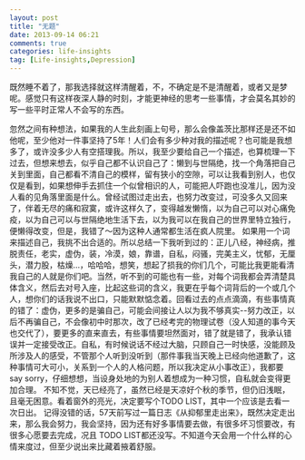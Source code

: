 ```yaml
---
layout: post
title: "无题"
date: 2013-09-14 06:21
comments: true
categories: life-insights
tag: [Life-insights,Depression]
---
```

既然睡不着了，那我选择就这样清醒着，不，不确定是不是清醒着，或者又是梦呢。感觉只有这样夜深人静的时刻，才能更神经的思考一些事情，才会莫名其妙的写一些平时正常人不会写的东西。
<!--more-->
忽然之间有种想法，如果我的人生此刻画上句号，那么会像盖茨比那样还是还不如他呢，至少他对一件事坚持了5年！人们会有多少种对我的描述呢？也可能是我想多了，或许没多少人有空搭理我。所以，我至少要给自己一个描述，也算梳理一下过去，但想来想去，似乎自己都不认识自己了：懒到与世隔绝，找一个角落把自己关到里面，自己都看不清自己的模样，留有狭小的空隙，可以让我看到别人，也仅仅是看到，如果想伸手去抓住一个似曾相识的人，可能把人吓跑也没准儿，因为没人看的见角落里面是什么。曾经试图过走出去，也努力改变过，可没多久又回来了，伴着无尽的痛和寂寞，或许这样久了，变得越发懒惰，以为自己可以对心痛免疫，以为自己可以与世隔绝地生活下去，以为我可以在我自己的世界里特立独行，便懒得改变，但是，我错了～因为这种人通常都生活在疯人院里。
如果用一个词来描述自己，我挑不出合适的。所以总结一下我听到过的：正儿八经，神经病，推脱责任，老实，虚伪，装，冷漠，娘，靠谱，自私，闷骚，完美主义，忧郁，无厘头，潜力股，枯燥…，哈哈哈，想笑，想起了损我的你们几个，可能比我更能看清我自己的人就是你们吧。当然，听不到的可能也有一些，对每个词我都会弄清楚具体含义，然后去对号入座，比起这些词的含义，我更在乎每个词背后的一个或几个人，想你们的话我说不出口，只能默默惦念着。回看过去的点点滴滴，有些事情真的错了：虚伪，更多的是骗自己，可能会间接让人以为我不够真实--努力改正，以后不再骗自己，不会像初中时那次，改了已经考完的物理试卷（没人知道的事今天也交代了），要更多的直来直去，有些事情要坦然面对，错了就是错了，我承认错误并一定接受改正。自私，有时候说话不经过大脑，只顾自己一时快感，没能顾及所涉及人的感受，不管那个人听到没听到（那件事我当天晚上已经向他道歉了，这种事情可大可小，关系到一个人的人格问题，所以我决定从小事改正），我都要say sorry，仔细想想，当设身处地的为别人着想成为一种习惯，自私就会变得更加合理。
不知不觉，天已经亮了，虽然已经是天凉好个秋的季节，但仍旧浅眠，且毫无困意。看着窗外的亮光，决定要写个TODO LIST，其中一个应该是去看一次日出。
记得没错的话，57天前写过一篇日志《从抑郁里走出来》，既然决定走出来，那么我会努力，我会坚持，因为还有好多事情要去做，有很多坏习惯要改，有很多心愿要去完成，况且 TODO LIST都还没写。不知道今天会用一个什么样的心情来度过，但至少说出来比藏着掖着舒服。
